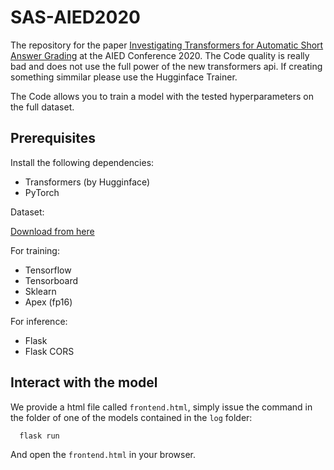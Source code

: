 # SAS-AIED2020
The repository for the paper [Investigating Transformers for Automatic Short Answer Grading](https://www.springerprofessional.de/investigating-transformers-for-automatic-short-answer-grading/18148200) at the AIED Conference 2020. The Code quality is really bad and does not use the full power of the new transformers api. If creating something simmilar please use the Hugginface Trainer. 

The Code allows you to train a model with the tested hyperparameters on the full dataset.

## Prerequisites
Install the following dependencies:
 - Transformers (by Hugginface)
 - PyTorch

Dataset:

[Download from here](https://www.cs.york.ac.uk/semeval-2013/task7/index.php%3Fid=main-task-guidelines.html)

For training:
 - Tensorflow
 - Tensorboard
 - Sklearn
 - Apex (fp16)

For inference:
 - Flask
 - Flask CORS

## Interact with the model
We provide a html file called `frontend.html`, simply issue the command in the folder of one of the models contained in the `log` folder:
```
  flask run
```
And open the `frontend.html` in your browser.
